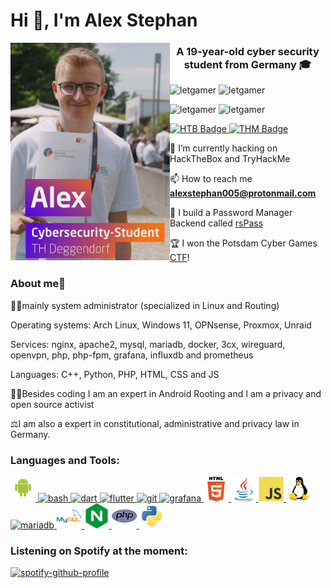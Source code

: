 # Hi 👋, I'm Alex Stephan  
<img align="left" width="255" src="https://github.com/Letgamer/Letgamer/blob/main/image.png">

<h3 align="center">A 19-year-old cyber security student from Germany 🎓</h3>

  
<img class="image-align-left" src="https://img.shields.io/badge/-HackTheBox-%239FEF00?style=for-the-badge&logo=hackthebox&logoColor=white" alt="letgamer" /> <img class="image-align-left" src="https://img.shields.io/badge/-TryHackMe-%23212C42?style=for-the-badge&logo=tryhackme&logoColor=white" alt="letgamer" />

<img class="image-align-left" src="https://komarev.com/ghpvc/?username=letgamer&label=Profile%20views&color=0e75b6&style=flat" alt="letgamer" /> <img class="image-align-left" src="https://img.shields.io/badge/I%20use-Arch%20btw-orange" alt="letgamer" /> 

<!-- Adjust the size with HTML -->
<a href="https://app.hackthebox.com/profile/342109">
  <img src="https://www.hackthebox.eu/badge/image/342109" alt="HTB Badge" style="width: 250px; height: auto;"/>
</a>
<a href="https://tryhackme.com/p/letgamer">
  <img src="https://tryhackme-badges.s3.amazonaws.com/letgamer.png?cachebuster=1" alt="THM Badge" style="width: 215px; height: auto;"/>
</a>

🔭 I’m currently hacking on HackTheBox and TryHackMe

📫 How to reach me **alexstephan005@protonmail.com**

🦀 I build a Password Manager Backend called [rsPass](https://github.com/Letgamer/rsPass)

🏆 I won the Potsdam Cyber Games [CTF](https://potsdam-cyber-games.de/)!

<h3 align="left">About me🚀</h3>

🧑‍🎓mainly system administrator (specialized in Linux and Routing)

Operating systems: Arch Linux, Windows 11, OPNsense, Proxmox, Unraid

Services: nginx, apache2, mysql, mariadb, docker, 3cx, wireguard, openvpn, php, php-fpm, grafana, influxdb and prometheus

Languages: C++, Python, PHP, HTML, CSS and JS

🧑‍💻Besides coding I am an expert in Android Rooting and I am a privacy and open source activist

⚖️I am also a expert in constitutional, administrative and privacy law in Germany.

<h3 align="left">Languages and Tools:</h3>
<p align="left">
  <a href="https://developer.android.com" target="_blank" rel="noreferrer">
    <img src="https://raw.githubusercontent.com/devicons/devicon/master/icons/android/android-original-wordmark.svg" alt="android" width="40" height="40" />
  </a>
  <a href="https://www.gnu.org/software/bash/" target="_blank" rel="noreferrer">
    <img src="https://www.vectorlogo.zone/logos/gnu_bash/gnu_bash-icon.svg" alt="bash" width="40" height="40" />
  </a>
  <a href="https://dart.dev" target="_blank" rel="noreferrer">
    <img src="https://www.vectorlogo.zone/logos/dartlang/dartlang-icon.svg" alt="dart" width="40" height="40" />
  </a>
  <a href="https://flutter.dev" target="_blank" rel="noreferrer">
    <img src="https://www.vectorlogo.zone/logos/flutterio/flutterio-icon.svg" alt="flutter" width="40" height="40" />
  </a>
  <a href="https://git-scm.com/" target="_blank" rel="noreferrer">
    <img src="https://www.vectorlogo.zone/logos/git-scm/git-scm-icon.svg" alt="git" width="40" height="40" />
  </a>
  <a href="https://grafana.com" target="_blank" rel="noreferrer">
    <img src="https://www.vectorlogo.zone/logos/grafana/grafana-icon.svg" alt="grafana" width="40" height="40" />
  </a>
  <a href="https://www.w3.org/html/" target="_blank" rel="noreferrer">
    <img src="https://raw.githubusercontent.com/devicons/devicon/master/icons/html5/html5-original-wordmark.svg" alt="html5" width="40" height="40" />
  </a>
  <a href="https://www.java.com" target="_blank" rel="noreferrer">
    <img src="https://raw.githubusercontent.com/devicons/devicon/master/icons/java/java-original.svg" alt="java" width="40" height="40" />
  </a>
  <a href="https://developer.mozilla.org/en-US/docs/Web/JavaScript" target="_blank" rel="noreferrer">
    <img src="https://raw.githubusercontent.com/devicons/devicon/master/icons/javascript/javascript-original.svg" alt="javascript" width="40" height="40" />
  </a>
  <a href="https://www.linux.org/" target="_blank" rel="noreferrer">
    <img src="https://raw.githubusercontent.com/devicons/devicon/master/icons/linux/linux-original.svg" alt="linux" width="40" height="40" />
  </a>
  <a href="https://mariadb.org/" target="_blank" rel="noreferrer">
    <img src="https://www.vectorlogo.zone/logos/mariadb/mariadb-icon.svg" alt="mariadb" width="40" height="40" />
  </a>
  <a href="https://www.mysql.com/" target="_blank" rel="noreferrer">
    <img src="https://raw.githubusercontent.com/devicons/devicon/master/icons/mysql/mysql-original-wordmark.svg" alt="mysql" width="40" height="40" />
  </a>
  <a href="https://www.nginx.com" target="_blank" rel="noreferrer">
    <img src="https://raw.githubusercontent.com/devicons/devicon/master/icons/nginx/nginx-original.svg" alt="nginx" width="40" height="40" />
  </a>
  <a href="https://www.php.net" target="_blank" rel="noreferrer">
    <img src="https://raw.githubusercontent.com/devicons/devicon/master/icons/php/php-original.svg" alt="php" width="40" height="40" />
  </a>
  <a href="https://www.python.org" target="_blank" rel="noreferrer">
    <img src="https://raw.githubusercontent.com/devicons/devicon/master/icons/python/python-original.svg" alt="python" width="40" height="40" />
  </a>
</p>

<h3 align="left">Listening on Spotify at the moment:</h3>

<!-- https://github.com/kittinan/spotify-github-profile -->
[![spotify-github-profile](https://spotify-github-profile.kittinanx.com/api/view?uid=sm4i1y5wp0ufhi9kdglonsevm&cover_image=true&theme=novatorem&show_offline=false&background_color=000000&bar_color=53b14f&bar_color_cover=false)](https://spotify-github-profile.vercel.app/api/view?uid=sm4i1y5wp0ufhi9kdglonsevm&redirect=true)

